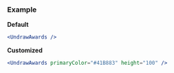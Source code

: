 ### Example

**Default**
```jsx
<UndrawAwards />
```

**Customized**
```jsx
<UndrawAwards primaryColor="#41B883" height="100" />
```
